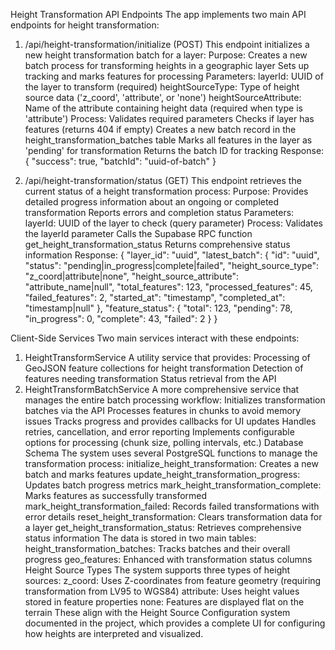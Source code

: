 Height Transformation API Endpoints
The app implements two main API endpoints for height transformation:
1. /api/height-transformation/initialize (POST)
This endpoint initializes a new height transformation batch for a layer:
Purpose:
Creates a new batch process for transforming heights in a geographic layer
Sets up tracking and marks features for processing
Parameters:
layerId: UUID of the layer to transform (required)
heightSourceType: Type of height source data ('z_coord', 'attribute', or 'none')
heightSourceAttribute: Name of the attribute containing height data (required when type is 'attribute')
Process:
Validates required parameters
Checks if layer has features (returns 404 if empty)
Creates a new batch record in the height_transformation_batches table
Marks all features in the layer as 'pending' for transformation
Returns the batch ID for tracking
Response:
{
  "success": true,
  "batchId": "uuid-of-batch"
}

2. /api/height-transformation/status (GET)
This endpoint retrieves the current status of a height transformation process:
Purpose:
Provides detailed progress information about an ongoing or completed transformation
Reports errors and completion status
Parameters:
layerId: UUID of the layer to check (query parameter)
Process:
Validates the layerId parameter
Calls the Supabase RPC function get_height_transformation_status
Returns comprehensive status information
Response:
{
  "layer_id": "uuid",
  "latest_batch": {
    "id": "uuid",
    "status": "pending|in_progress|complete|failed",
    "height_source_type": "z_coord|attribute|none",
    "height_source_attribute": "attribute_name|null",
    "total_features": 123,
    "processed_features": 45,
    "failed_features": 2,
    "started_at": "timestamp",
    "completed_at": "timestamp|null"
  },
  "feature_status": {
    "total": 123,
    "pending": 78,
    "in_progress": 0,
    "complete": 43,
    "failed": 2
  }
}

Client-Side Services
Two main services interact with these endpoints:
1. HeightTransformService
A utility service that provides:
Processing of GeoJSON feature collections for height transformation
Detection of features needing transformation
Status retrieval from the API
2. HeightTransformBatchService
A more comprehensive service that manages the entire batch processing workflow:
Initializes transformation batches via the API
Processes features in chunks to avoid memory issues
Tracks progress and provides callbacks for UI updates
Handles retries, cancellation, and error reporting
Implements configurable options for processing (chunk size, polling intervals, etc.)
Database Schema
The system uses several PostgreSQL functions to manage the transformation process:
initialize_height_transformation: Creates a new batch and marks features
update_height_transformation_progress: Updates batch progress metrics
mark_height_transformation_complete: Marks features as successfully transformed
mark_height_transformation_failed: Records failed transformations with error details
reset_height_transformation: Clears transformation data for a layer
get_height_transformation_status: Retrieves comprehensive status information
The data is stored in two main tables:
height_transformation_batches: Tracks batches and their overall progress
geo_features: Enhanced with transformation status columns
Height Source Types
The system supports three types of height sources:
z_coord: Uses Z-coordinates from feature geometry (requiring transformation from LV95 to WGS84)
attribute: Uses height values stored in feature properties
none: Features are displayed flat on the terrain
These align with the Height Source Configuration system documented in the project, which provides a complete UI for configuring how heights are interpreted and visualized.